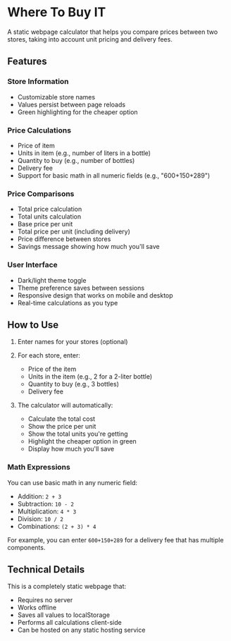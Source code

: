 # Where To Buy IT

A static webpage calculator that helps you compare prices between two stores, taking into account unit pricing and delivery fees.

## Features

### Store Information
- Customizable store names
- Values persist between page reloads
- Green highlighting for the cheaper option

### Price Calculations
- Price of item
- Units in item (e.g., number of liters in a bottle)
- Quantity to buy (e.g., number of bottles)
- Delivery fee
- Support for basic math in all numeric fields (e.g., "600+150+289")

### Price Comparisons
- Total price calculation
- Total units calculation
- Base price per unit
- Total price per unit (including delivery)
- Price difference between stores
- Savings message showing how much you'll save

### User Interface
- Dark/light theme toggle
- Theme preference saves between sessions
- Responsive design that works on mobile and desktop
- Real-time calculations as you type

## How to Use

1. Enter names for your stores (optional)
2. For each store, enter:
   - Price of the item
   - Units in the item (e.g., 2 for a 2-liter bottle)
   - Quantity to buy (e.g., 3 bottles)
   - Delivery fee

3. The calculator will automatically:
   - Calculate the total cost
   - Show the price per unit
   - Show the total units you're getting
   - Highlight the cheaper option in green
   - Display how much you'll save

### Math Expressions

You can use basic math in any numeric field:
- Addition: `2 + 3`
- Subtraction: `10 - 2`
- Multiplication: `4 * 3`
- Division: `10 / 2`
- Combinations: `(2 + 3) * 4`

For example, you can enter `600+150+289` for a delivery fee that has multiple components.

## Technical Details

This is a completely static webpage that:
- Requires no server
- Works offline
- Saves all values to localStorage
- Performs all calculations client-side
- Can be hosted on any static hosting service